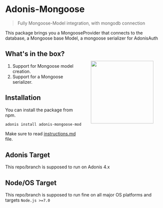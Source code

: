 # Adonis-Mongoose
> Fully Mongoose-Model integration, with mongodb connection

This package brings you a MongooseProvider that connects to the database, a Mongoose base Model, a mongoose serializer for AdonisAuth

<img src="http://res.cloudinary.com/adonisjs/image/upload/q_100/v1497112678/adonis-purple_pzkmzt.svg" width="200px" align="right" hspace="30px" vspace="50px">

## What's in the box?

1. Support for Mongoose model creation.
2. Support for a Mongoose serializer.

## Installation
You can install the package from npm.
```bash
adonis install adonis-mongoose-model
```

Make sure to read [instructions.md](instructions.md) file.

## Adonis Target

This repo/branch is supposed to run on Adonis 4.x

## Node/OS Target

This repo/branch is supposed to run fine on all major OS platforms and targets `Node.js >=7.0`
